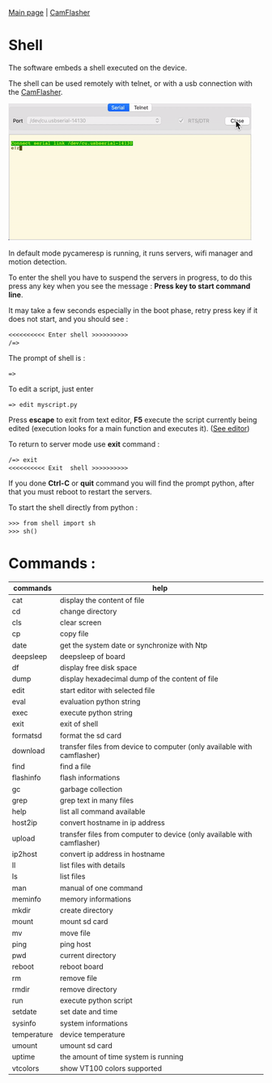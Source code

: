 [Main page](/README.md) | [CamFlasher](/doc/CAMFLASHER.md)

# Shell

The software embeds a shell executed on the device. 

The shell can be used remotely with telnet, or with a usb connection with the [CamFlasher](tools/camflasher/README.md).

![ShellEdit.gif](/images/ShellEdit.gif "Shell and text editor")

In default mode pycameresp is running, it runs servers, wifi manager and motion detection.

To enter the shell you have to suspend the servers in progress, to do this press any key when you see the message : **Press key to start command line**.

It may take a few seconds especially in the boot phase, retry press key if it does not start, and you should see :

```
<<<<<<<<<< Enter shell >>>>>>>>>>
/=>
```

The prompt of shell is : 
```
=>
```

To edit a script, just enter
```
=> edit myscript.py
```
Press **escape** to exit from text editor, **F5** execute the script currently being edited (execution looks for a main function and executes it). ([See editor](/doc/EDITOR.md))

To return to server mode use **exit** command :
```
/=> exit
<<<<<<<<<< Exit  shell >>>>>>>>>>
```

If you done **Ctrl-C** or **quit** command you will find the prompt python, after that you must reboot to restart the servers.

To start the shell directly from python :
```
>>> from shell import sh
>>> sh()
```


# Commands :

commands    | help
------------|---------
cat         | display the content of file
cd          | change directory
cls         | clear screen
cp          | copy file
date        | get the system date or synchronize with Ntp
deepsleep   | deepsleep of board
df          | display free disk space
dump        | display hexadecimal dump of the content of file
edit        | start editor with selected file
eval        | evaluation python string
exec        | execute python string
exit        | exit of shell
formatsd    | format the sd card
download    | transfer files from device to computer (only available with camflasher)
find        | find a file
flashinfo   | flash informations
gc          | garbage collection
grep        | grep text in many files
help        | list all command available
host2ip     | convert hostname in ip address
upload      | transfer files from computer to device (only available with camflasher)
ip2host     | convert ip address in hostname
ll          | list files with details
ls          | list files
man         | manual of one command
meminfo     | memory informations
mkdir       | create directory
mount       | mount sd card
mv          | move file
ping        | ping host
pwd         | current directory
reboot      | reboot board
rm          | remove file
rmdir       | remove directory
run         | execute python script
setdate     | set date and time
sysinfo     | system informations
temperature | device temperature
umount      | umount sd card
uptime      | the amount of time system is running
vtcolors    | show VT100 colors supported

